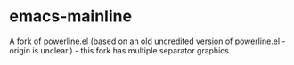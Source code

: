 emacs-mainline
==============

A fork of powerline.el (based on an old uncredited version of powerline.el - origin is unclear.) - this fork has multiple separator graphics.